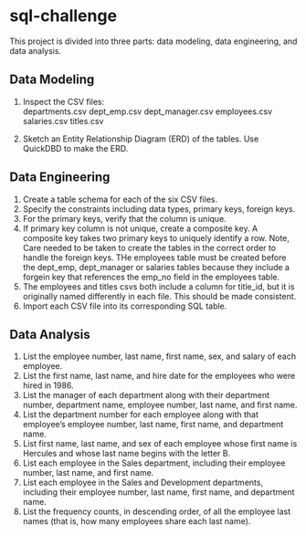# sql-challenge

This project is divided into three parts: data modeling, data engineering, and data analysis.

## Data Modeling
1. Inspect the CSV files:  
departments.csv
dept_emp.csv
dept_manager.csv
employees.csv
salaries.csv
titles.csv

2. Sketch an Entity Relationship Diagram (ERD) of the tables. Use QuickDBD to make the ERD.

## Data Engineering
1. Create a table schema for each of the six CSV files. 
2. Specify the constraints including data types, primary keys, foreign keys.
3. For the primary keys, verify that the column is unique. 
4. If primary key column is not unique, create a composite key.  A composite key takes two primary keys to uniquely identify a row. Note, Care needed to be taken to create the tables in the correct order to handle the foreign keys.  THe employees table must be created before the dept_emp, dept_manager or salaries tables because they include a forgein key that references the emp_no field in the employees table.
5. The employees and titles csvs both include a column for title_id, but it is originally named differently in each file.  This should be made consistent.
6. Import each CSV file into its corresponding SQL table.

## Data Analysis
1. List the employee number, last name, first name, sex, and salary of each employee.
2. List the first name, last name, and hire date for the employees who were hired in 1986.
3. List the manager of each department along with their department number, department name, employee number, last name, and first name.
4. List the department number for each employee along with that employee’s employee number, last name, first name, and department name.
5. List first name, last name, and sex of each employee whose first name is Hercules and whose last name begins with the letter B.
6. List each employee in the Sales department, including their employee number, last name, and first name.
7. List each employee in the Sales and Development departments, including their employee number, last name, first name, and department name.
8. List the frequency counts, in descending order, of all the employee last names (that is, how many employees share each last name).